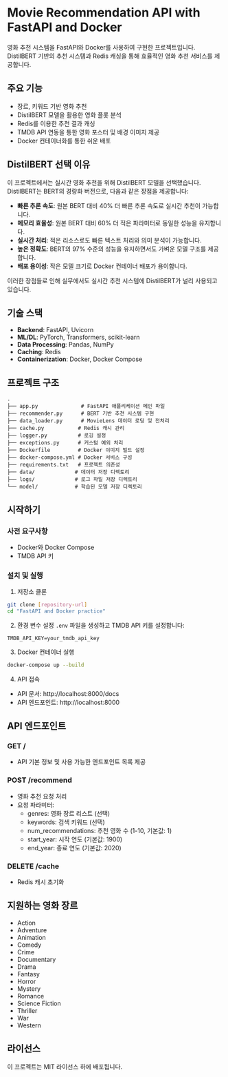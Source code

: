 # Movie Recommendation API with FastAPI and Docker

영화 추천 시스템을 FastAPI와 Docker를 사용하여 구현한 프로젝트입니다. DistilBERT 기반의 추천 시스템과 Redis 캐싱을 통해 효율적인 영화 추천 서비스를 제공합니다.

## 주요 기능

- 장르, 키워드 기반 영화 추천
- DistilBERT 모델을 활용한 영화 플롯 분석
- Redis를 이용한 추천 결과 캐싱
- TMDB API 연동을 통한 영화 포스터 및 배경 이미지 제공
- Docker 컨테이너화를 통한 쉬운 배포

## DistilBERT 선택 이유

이 프로젝트에서는 실시간 영화 추천을 위해 DistilBERT 모델을 선택했습니다. DistilBERT는 BERT의 경량화 버전으로, 다음과 같은 장점을 제공합니다:

- **빠른 추론 속도**: 원본 BERT 대비 40% 더 빠른 추론 속도로 실시간 추천이 가능합니다.
- **메모리 효율성**: 원본 BERT 대비 60% 더 적은 파라미터로 동일한 성능을 유지합니다.
- **실시간 처리**: 적은 리소스로도 빠른 텍스트 처리와 의미 분석이 가능합니다.
- **높은 정확도**: BERT의 97% 수준의 성능을 유지하면서도 가벼운 모델 구조를 제공합니다.
- **배포 용이성**: 작은 모델 크기로 Docker 컨테이너 배포가 용이합니다.

이러한 장점들로 인해 실무에서도 실시간 추천 시스템에 DistilBERT가 널리 사용되고 있습니다.

## 기술 스택

- **Backend**: FastAPI, Uvicorn
- **ML/DL**: PyTorch, Transformers, scikit-learn
- **Data Processing**: Pandas, NumPy
- **Caching**: Redis
- **Containerization**: Docker, Docker Compose

## 프로젝트 구조

```
.
├── app.py              # FastAPI 애플리케이션 메인 파일
├── recommender.py      # BERT 기반 추천 시스템 구현
├── data_loader.py      # MovieLens 데이터 로딩 및 전처리
├── cache.py           # Redis 캐시 관리
├── logger.py          # 로깅 설정
├── exceptions.py      # 커스텀 예외 처리
├── Dockerfile         # Docker 이미지 빌드 설정
├── docker-compose.yml # Docker 서비스 구성
├── requirements.txt   # 프로젝트 의존성
├── data/             # 데이터 저장 디렉토리
├── logs/             # 로그 파일 저장 디렉토리
└── model/            # 학습된 모델 저장 디렉토리
```

## 시작하기

### 사전 요구사항

- Docker와 Docker Compose
- TMDB API 키

### 설치 및 실행

1. 저장소 클론
```bash
git clone [repository-url]
cd "FastAPI and Docker practice"
```

2. 환경 변수 설정
`.env` 파일을 생성하고 TMDB API 키를 설정합니다:
```
TMDB_API_KEY=your_tmdb_api_key
```

3. Docker 컨테이너 실행
```bash
docker-compose up --build
```

4. API 접속
- API 문서: http://localhost:8000/docs
- API 엔드포인트: http://localhost:8000

## API 엔드포인트

### GET /
- API 기본 정보 및 사용 가능한 엔드포인트 목록 제공

### POST /recommend
- 영화 추천 요청 처리
- 요청 파라미터:
  - genres: 영화 장르 리스트 (선택)
  - keywords: 검색 키워드 (선택)
  - num_recommendations: 추천 영화 수 (1-10, 기본값: 1)
  - start_year: 시작 연도 (기본값: 1900)
  - end_year: 종료 연도 (기본값: 2020)

### DELETE /cache
- Redis 캐시 초기화

## 지원하는 영화 장르

- Action
- Adventure
- Animation
- Comedy
- Crime
- Documentary
- Drama
- Fantasy
- Horror
- Mystery
- Romance
- Science Fiction
- Thriller
- War
- Western

## 라이선스

이 프로젝트는 MIT 라이선스 하에 배포됩니다. 